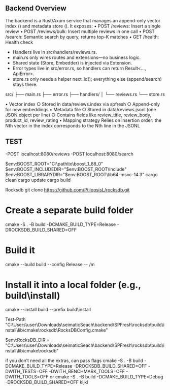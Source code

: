 ## Backend Overview
The backend is a Rust/Axum service that manages an append-only vector index () and metadata store (). It exposes:
• 	POST /reviews: Insert a single review
• 	POST /reviews/bulk: Insert multiple reviews in one call
• 	POST /search: Semantic search by query, returns top-K matches
• 	GET /health: Health check

- Handlers live in src/handlers/reviews.rs.
- main.rs only wires routes and extensions—no business logic.
- Shared state (Store, Embedder) is injected via Extension.
- Error types live in src/error.rs, so handlers can return Result<…, ApiError>.
- store.rs only needs a helper next_id(); everything else (append/search) stays there.

src/
├── main.rs
├── error.rs
├── handlers/
│   └── reviews.rs
└── store.rs

• Vector index 
    ○ Stored in data/reviews.index via spfresh
    ○ Append-only for new embeddings
• Metadata file 
    ○ Stored in data/reviews.jsonl (one JSON object per line)
    ○ Contains fields like review_title, review_body, product_id, review_rating
    • Mapping strategy 
        Relies on insertion order: the Nth vector in the index corresponds to the Nth line in the JSONL

## TEST
 -POST localhost:8080/reviews
 -POST localhost:8080/search

$env:BOOST_ROOT="C:\path\to\boost_1_88_0"
$env:BOOST_INCLUDEDIR="$env:BOOST_ROOT\include"
$env:BOOST_LIBRARYDIR="$env:BOOST_ROOT\lib64-msvc-14.3"
cargo clean
cargo update
cargo build	

Rocksdb
git clone https://github.com/PtilopsisL/rocksdb.git
# Create a separate build folder
cmake -S . -B build -DCMAKE_BUILD_TYPE=Release -DROCKSDB_BUILD_SHARED=OFF

# Build it
cmake --build build --config Release -- /m

# Install it into a local folder (e.g., build\install)
cmake --install build --prefix build\install

Test-Path "C:\Users\user\Downloads\seimaticSeach\backend\SPFresh\rocksdb\build\install\lib\cmake\rocksdb\RocksDBConfig.cmake"

$env:RocksDB_DIR = "C:\Users\user\Downloads\seimaticSeach\backend\SPFresh\rocksdb\build\install\lib\cmake\rocksdb"

if you don’t need all the extras, can pass flags 
cmake -S . -B build -DCMAKE_BUILD_TYPE=Release -DROCKSDB_BUILD_SHARED=OFF -DWITH_TESTS=OFF -DWITH_BENCHMARK_TOOLS=OFF -DWITH_TOOLS=OFF
or 
cmake -S . -B build -DCMAKE_BUILD_TYPE=Debug -DROCKSDB_BUILD_SHARED=OFF
kljkl